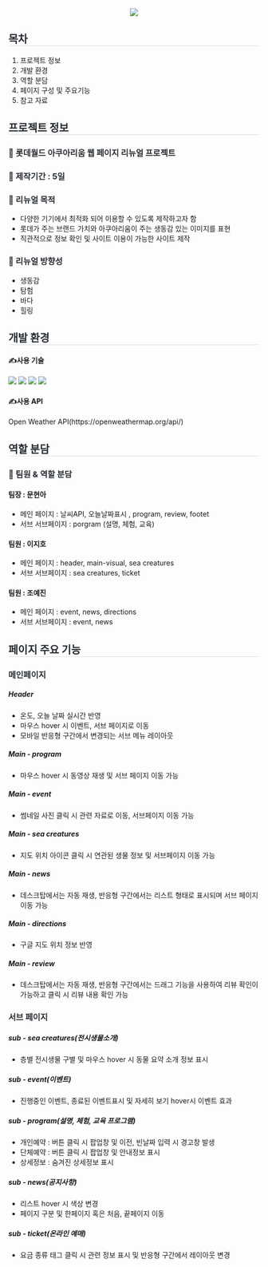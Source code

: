 <div align= "center">
    <img src="https://capsule-render.vercel.app/api?type=waving&color=3891e3&height=240&text=롯데월드%20아쿠아리움%20리뉴얼🐬&animation=fadeIn&fontColor=ffffff&fontSize=50" />
    </div>
    <div style="text-align: left;">
    <h2 style="border-bottom: 1px solid #d8dee4; color: #282d33;"> 목차 </h2>
    <div style="text-align: left;" "text-align: left;"> 
    <ol>
        <li> 프로젝트 정보</li>
        <li> 개발 환경 </li>
        <li> 역할 분담 </li>
        <li> 페이지 구성 및 주요기능</li>
        <li> 참고 자료 </li>
    </ol>
    </div>
    </div>
    <div style="text-align: left;">
    <h2 style="border-bottom: 1px solid #d8dee4; color: #282d33;"> 프로젝트 정보 </h2> 
    <div style="text-align: left;" "text-align: left;"> 
        <h3 style="color: #282d33;"> 📢 롯데월드 아쿠아리움 웹 페이지 리뉴얼 프로젝트 </h3>
        <h3 style="color: #282d33;"> 📢 제작기간 : 5일 </h3>
        <h3 style="color: #282d33;"> 📢 리뉴얼 목적 </h3>
        <ul>
            <li>다양한 기기에서 최적화 되어 이용할 수 있도록 제작하고자 함</li>
            <li>롯데가 주는 브랜드 가치와 아쿠아리움이 주는 생동감 있는 이미지를 표현</li>
            <li>직관적으로 정보 확인 및 사이트 이용이 가능한 사이트 제작</li>
        </ul>
        <h3 style="color: #282d33;"> 📢 리뉴얼 방향성 </h3>
        <ul>
            <li>생동감</li>
            <li>탐험</li>
            <li>바다</li>
            <li>힐링</li>
        </ul>
    </div>
    </div>
    <div style="text-align: left;">
    <h2 style="border-bottom: 1px solid #d8dee4; color: #282d33;"> 개발 환경 </h2> 
        <div style="text-align: left;" "text-align: left;"> 
        <div style="text-align: left;">
            <h4>✍사용 기술</h4>
            <img src="https://img.shields.io/badge/HTML5-E34F26?style=flat-square&logo=HTML5&logoColor=white">
              <img src="https://img.shields.io/badge/CSS3-1572B6?style=flat-square&logo=CSS3&logoColor=white">
            <img src="https://img.shields.io/badge/Javascript-F7DF1E?style=flat-square&logo=Javascript&logoColor=white">
            <img src="https://img.shields.io/badge/Figma-F24E1E?style=flat-square&logo=Figma&logoColor=white">
            <h4>✍사용 API</h4>
            <p>Open Weather API(https://openweathermap.org/api/)</p>
        </div>
    </div>
    <div style="text-align: left;">
    <h2 style="border-bottom: 1px solid #d8dee4; color: #282d33;"> 역할 분담 </h2> 
        <div style="text-align: left;" "text-align: left;"> 
        <div style="text-align: left;">
            <h3 style="color: #282d33;"> 📢 팀원 & 역할 분담 </h3>
        <h4>팀장 : 문현아</h4>
            <ul>
                <li>메인 페이지 : 날씨API, 오늘날짜표시 , program, review, footet</li>
                <li>서브 서브페이지 : porgram (설명, 체험, 교육)</li>
            </ul>
        <h4>팀원 : 이지호</h4>
            <ul>
                <li>메인 페이지 : header, main-visual, sea creatures</li>
                <li>서브 서브페이지 : sea creatures, ticket</li>
            </ul>
        <h4>팀원 : 조예진</h4>
            <ul>
                <li>메인 페이지 : event, news, directions</li>
                <li>서브 서브페이지 : event, news</li>
            </ul>
        </div>
    </div>
    <div style="text-align: left;">
    <h2 style="border-bottom: 1px solid #d8dee4; color: #282d33;"> 페이지 주요 기능 </h2> 
        <div style="text-align: left;" "text-align: left;"> 
        <div style="text-align: left;">
            <h3 style="color: #282d33;"> 메인페이지 </h3>
            <h5>Header</h5>
            <ul>
                <li>온도, 오늘 날짜 실시간 반영</li>
                <li>마우스 hover 시 이벤트, 서브 페이지로 이동</li>
                <li>모바일 반응형 구간에서 변경되는 서브 메뉴 레이아웃</li>
            </ul>
            <h5>Main - program</h5>
            <ul>
                <li>마우스 hover 시 동영상 재생 및 서브 페이지 이동 가능</li>
            </ul>
            <h5>Main - event</h5>
            <ul>
                <li> 썸네일 사진 클릭 시 관련 자료로 이동, 서브페이지 이동 가능</li>
            </ul>
            <h5>Main - sea creatures</h5>
            <ul>
                <li> 지도 위치 아이콘 클릭 시 연관된 생물 정보 및 서브페이지 이동 가능 </li>
            </ul>
            <h5>Main - news</h5>
            <ul>
                <li> 데스크탑에서는 자동 재생, 반응형 구간에서는 리스트 형태로 표시되며 서브 페이지 이동 가능 </li>
            </ul>
            <h5>Main - directions</h5>
            <ul>
                <li> 구글 지도 위치 정보 반영 </li>
            </ul>
            <h5>Main - review</h5>
            <ul>
                <li> 데스크탑에서는 자동 재생, 반응형 구간에서는 드래그 기능을 사용하여 리뷰 확인이 가능하고 클릭 시 리뷰 내용 확인 가능 </li>
            </ul>
            <h3 style="color: #282d33;"> 서브 페이지 </h3>
            <h5>sub - sea creatures(전시생물소개)</h5>
            <ul>
                <li>층별 전시생물 구별 및 마우스 hover 시 동물 요약 소개 정보 표시</li>
            </ul>
            <h5>sub - event(이벤트)</h5>
            <ul>
                <li>진행중인 이벤트, 종료된 이벤트표시 및 자세히 보기 hover시 이벤트 효과</li>
            </ul>
            <h5>sub - program(설명, 체험, 교육 프로그램)</h5>
            <ul>
                <li>개인예약 : 버튼 클릭 시 팝업창 및 이전, 빈날짜 입력 시 경고창 발생</li>
                <li>단체예약 : 버튼 클릭 시 팝업창 및 안내정보 표시</li>
                <li>상세정보 : 숨겨진 상세정보 표시</li>
            </ul>
            <h5>sub - news(공지사항)</h5>
            <ul>
                <li>리스트 hover 시 색상 변경</li>
                <li>페이지 구분 및 한페이지 혹은 처음, 끝페이지 이동</li>
            </ul>
            <h5>sub - ticket(온라인 예매)</h5>
            <ul>
                <li>요금 종류 태그 클릭 시 관련 정보 표시 및 반응형 구간에서 레이아웃 변경</li>
            </ul>
        </div>
    </div>

